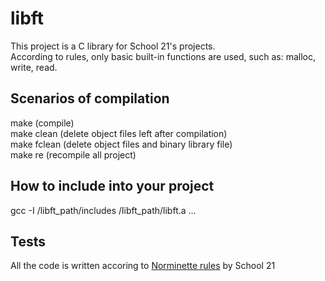 # libft
This project is a C library for School 21's projects. \
According to rules, only basic built-in functions are used, such as: malloc, write, read.
## Scenarios of compilation
make (compile) \
make clean (delete object files left after compilation) \
make fclean (delete object files and binary library file) \
make re (recompile all project)
## How to include into your project
gcc -I /libft_path/includes /libft_path/libft.a ...
## Tests
All the code is written accoring to [Norminette rules](https://github.com/gdamion/Norminette) by School 21
